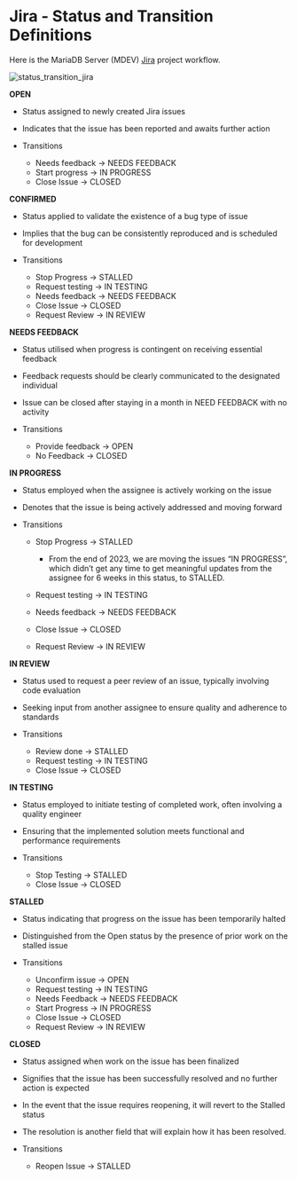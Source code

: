 
# Jira - Status and Transition Definitions

Here is the MariaDB Server (MDEV) [Jira](jira.md) project workflow.


![status_transition_jira](../../../../../../.gitbook/assets/jira-status-and-transition-definitions/+image/status_transition_jira.png "status_transition_jira")


**OPEN**


* Status assigned to newly created Jira issues
* Indicates that the issue has been reported and awaits further action
* Transitions

  * Needs feedback → NEEDS FEEDBACK
  * Start progress → IN PROGRESS
  * Close Issue → CLOSED


**CONFIRMED**


* Status applied to validate the existence of a bug type of issue
* Implies that the bug can be consistently reproduced and is scheduled for development
* Transitions

  * Stop Progress → STALLED
  * Request testing → IN TESTING
  * Needs feedback → NEEDS FEEDBACK
  * Close Issue → CLOSED
  * Request Review → IN REVIEW


**NEEDS FEEDBACK**


* Status utilised when progress is contingent on receiving essential feedback
* Feedback requests should be clearly communicated to the designated individual
* Issue can be closed after staying in a month in NEED FEEDBACK with no activity
* Transitions

  * Provide feedback → OPEN
  * No Feedback → CLOSED


**IN PROGRESS**


* Status employed when the assignee is actively working on the issue
* Denotes that the issue is being actively addressed and moving forward
* Transitions

  * Stop Progress → STALLED

    * From the end of 2023, we are moving the issues “IN PROGRESS”, which didn’t get any time to get meaningful updates from the assignee for 6 weeks in this status, to STALLED.
  * Request testing → IN TESTING
  * Needs feedback → NEEDS FEEDBACK
  * Close Issue → CLOSED
  * Request Review → IN REVIEW


**IN REVIEW**


* Status used to request a peer review of an issue, typically involving code evaluation
* Seeking input from another assignee to ensure quality and adherence to standards
* Transitions

  * Review done → STALLED
  * Request testing → IN TESTING
  * Close Issue → CLOSED


**IN TESTING**


* Status employed to initiate testing of completed work, often involving a quality engineer
* Ensuring that the implemented solution meets functional and performance requirements
* Transitions

  * Stop Testing → STALLED
  * Close Issue → CLOSED


**STALLED**


* Status indicating that progress on the issue has been temporarily halted
* Distinguished from the Open status by the presence of prior work on the stalled issue
* Transitions

  * Unconfirm issue → OPEN
  * Request testing → IN TESTING
  * Needs Feedback → NEEDS FEEDBACK
  * Start Progress → IN PROGRESS
  * Close Issue → CLOSED
  * Request Review → IN REVIEW


**CLOSED**


* Status assigned when work on the issue has been finalized
* Signifies that the issue has been successfully resolved and no further action is expected
* In the event that the issue requires reopening, it will revert to the Stalled status
* The resolution is another field that will explain how it has been resolved.
* Transitions

  * Reopen Issue → STALLED

